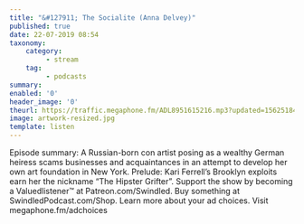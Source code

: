 ```yaml
---
title: "&#127911; The Socialite (Anna Delvey)"
published: true
date: 22-07-2019 08:54
taxonomy:
    category:
         - stream
    tag:
         - podcasts
summary:
enabled: '0'
header_image: '0'
theurl: https://traffic.megaphone.fm/ADL8951615216.mp3?updated=1562518464
image: artwork-resized.jpg
template: listen
---
```

 
Episode summary: A Russian-born con artist posing as a wealthy German heiress scams businesses and acquaintances in an attempt to develop her own art foundation in New York. Prelude: Kari Ferrell’s Brooklyn exploits earn her the nickname “The Hipster Grifter”. Support the show by becoming a Valuedlistener™ at Patreon.com/Swindled. Buy something at SwindledPodcast.com/Shop. Learn more about your ad choices. Visit megaphone.fm/adchoices
